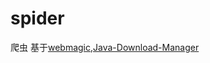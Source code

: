 spider
======

爬虫  基于[webmagic](https://github.com/code4craft/webmagic),[Java-Download-Manager](https://github.com/luugiathuy/Java-Download-Manager)
